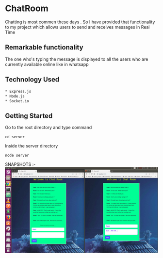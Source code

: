 # ChatRoom
Chatting is most commen these days . So I have provided that functionality to my project which allows users to send and receives messages in Real Time

## Remarkable functionality
The one who's typing the message is displayed to all the users who are currently available online like in whatsapp

## Technology Used
```
* Express.js
* Node.js  
* Socket.io
```

## Getting Started
Go to the root directory and type command
```
cd server
```
Inside the server directory
```
node server
```
SNAPSHOTS :-
![Snapshots](/ChatApp.png)
